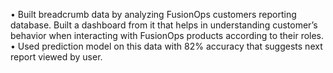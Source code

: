 •	Built breadcrumb data by analyzing FusionOps customers reporting database. Built a dashboard from it that helps in understanding customer’s behavior when interacting with FusionOps products according to their roles.
•	Used prediction model on this data with 82% accuracy that suggests next report viewed by user. 

